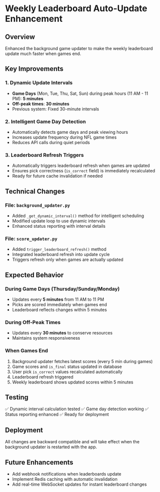 # Weekly Leaderboard Auto-Update Enhancement

## Overview
Enhanced the background game updater to make the weekly leaderboard update much faster when games end.

## Key Improvements

### 1. Dynamic Update Intervals
- **Game Days** (Mon, Tue, Thu, Sat, Sun) during peak hours (11 AM - 11 PM): **5 minutes**
- **Off-peak times**: **30 minutes**
- Previous system: Fixed 30-minute intervals

### 2. Intelligent Game Day Detection
- Automatically detects game days and peak viewing hours
- Increases update frequency during NFL game times
- Reduces API calls during quiet periods

### 3. Leaderboard Refresh Triggers
- Automatically triggers leaderboard refresh when games are updated
- Ensures pick correctness (`is_correct` field) is immediately recalculated
- Ready for future cache invalidation if needed

## Technical Changes

### File: `background_updater.py`
- Added `_get_dynamic_interval()` method for intelligent scheduling
- Modified update loop to use dynamic intervals
- Enhanced status reporting with interval details

### File: `score_updater.py`
- Added `trigger_leaderboard_refresh()` method
- Integrated leaderboard refresh into update cycle
- Triggers refresh only when games are actually updated

## Expected Behavior

### During Game Days (Thursday/Sunday/Monday)
- Updates every **5 minutes** from 11 AM to 11 PM
- Picks are scored immediately when games end
- Leaderboard reflects changes within 5 minutes

### During Off-Peak Times
- Updates every **30 minutes** to conserve resources
- Maintains system responsiveness

### When Games End
1. Background updater fetches latest scores (every 5 min during games)
2. Game scores and `is_final` status updated in database
3. User pick `is_correct` values recalculated automatically
4. Leaderboard refresh triggered
5. Weekly leaderboard shows updated scores within 5 minutes

## Testing
✅ Dynamic interval calculation tested
✅ Game day detection working
✅ Status reporting enhanced
✅ Ready for deployment

## Deployment
All changes are backward compatible and will take effect when the background updater is restarted with the app.

## Future Enhancements
- Add webhook notifications when leaderboards update
- Implement Redis caching with automatic invalidation
- Add real-time WebSocket updates for instant leaderboard changes
